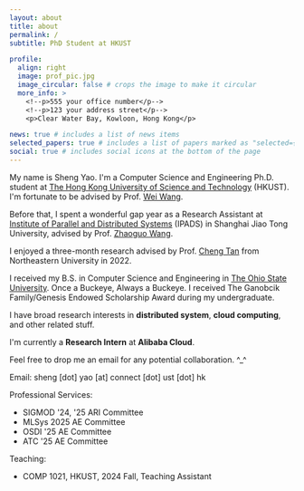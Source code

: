 ```yaml
---
layout: about
title: about
permalink: /
subtitle: PhD Student at HKUST

profile:
  align: right
  image: prof_pic.jpg
  image_circular: false # crops the image to make it circular
  more_info: >
    <!--p>555 your office number</p-->
    <!--p>123 your address street</p-->
    <p>Clear Water Bay, Kowloon, Hong Kong</p>

news: true # includes a list of news items
selected_papers: true # includes a list of papers marked as "selected={true}"
social: true # includes social icons at the bottom of the page
---
```


My name is Sheng Yao. I'm a Computer Science and Engineering Ph.D. student at <a href='https://hkust.edu.hk/'>The Hong Kong University of Science and Technology</a> (HKUST). I'm fortunate to be advised by Prof. <a href='https://www.cse.ust.hk/~weiwa/'>Wei Wang</a>.

Before that, I spent a wonderful gap year as a Research Assistant at <a href='https://ipads.se.sjtu.edu.cn/'>Institute of Parallel and Distributed Systems</a> (IPADS) in Shanghai Jiao Tong University, advised by Prof. <a href='https://ipads.se.sjtu.edu.cn/pub/members/zhaoguo_wang'>Zhaoguo Wang</a>.

I enjoyed a three-month research advised by Prof. <a href='https://naizhengtan.github.io/'>Cheng Tan</a> from Northeastern University in 2022.

I received my B.S. in Computer Science and Engineering in <a href='https://www.osu.edu/'>The Ohio State University</a>. Once a Buckeye, Always a Buckeye. I received The Ganobcik Family/Genesis Endowed Scholarship Award during my undergraduate.

I have broad research interests in **distributed system**, **cloud computing**, and other related stuff.

I'm currently a **Research Intern** at **Alibaba Cloud**.

Feel free to drop me an email for any potential collaboration. ^_^

Email: sheng [dot] yao [at] connect [dot] ust [dot] hk

Professional Services: 
- SIGMOD '24, '25 ARI Committee
- MLSys 2025 AE Committee
- OSDI '25 AE Committee
- ATC '25 AE Committee

Teaching:
- COMP 1021, HKUST, 2024 Fall, Teaching Assistant

[//]: # (Write your biography here. Tell the world about yourself. Link to your favorite [subreddit]&#40;http://reddit.com&#41;. You can put a picture in, too. The code is already in, just name your picture `prof_pic.jpg` and put it in the `img/` folder.)

[//]: # ()
[//]: # (Put your address / P.O. box / other info right below your picture. You can also disable any of these elements by editing `profile` property of the YAML header of your `_pages/about.md`. Edit `_bibliography/papers.bib` and Jekyll will render your [publications page]&#40;/al-folio/publications/&#41; automatically.)

[//]: # ()
[//]: # (Link to your social media connections, too. This theme is set up to use [Font Awesome icons]&#40;http://fortawesome.github.io/Font-Awesome/&#41; and [Academicons]&#40;https://jpswalsh.github.io/academicons/&#41;, like the ones below. Add your Facebook, Twitter, LinkedIn, Google Scholar, or just disable all of them.)
